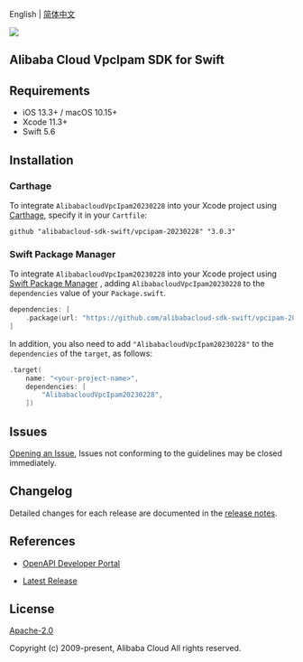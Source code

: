 English | [简体中文](README-CN.md)

![](https://aliyunsdk-pages.alicdn.com/icons/AlibabaCloud.svg)

## Alibaba Cloud VpcIpam SDK for Swift

## Requirements

- iOS 13.3+ / macOS 10.15+
- Xcode 11.3+
- Swift 5.6

## Installation

### Carthage

To integrate `AlibabacloudVpcIpam20230228` into your Xcode project using [Carthage](https://github.com/Carthage/Carthage), specify it in your `Cartfile`:

```ogdl
github "alibabacloud-sdk-swift/vpcipam-20230228" "3.0.3"
```

### Swift Package Manager

To integrate `AlibabacloudVpcIpam20230228` into your Xcode project using [Swift Package Manager](https://swift.org/package-manager/) , adding `AlibabacloudVpcIpam20230228` to the `dependencies` value of your `Package.swift`.

```swift
dependencies: [
    .package(url: "https://github.com/alibabacloud-sdk-swift/vpcipam-20230228.git", from: "3.0.3")
]
```

In addition, you also need to add `"AlibabacloudVpcIpam20230228"` to the `dependencies` of the `target`, as follows:

```swift
.target(
    name: "<your-project-name>",
    dependencies: [
        "AlibabacloudVpcIpam20230228",
    ])
```

## Issues

[Opening an Issue](https://github.com/alibabacloud-sdk-swift/vpcipam-20230228/issues/new), Issues not conforming to the guidelines may be closed immediately.

## Changelog

Detailed changes for each release are documented in the [release notes](./ChangeLog.txt).

## References

* [OpenAPI Developer Portal](https://next.api.alibabacloud.com/home)
- [Latest Release](https://github.com/alibabacloud-sdk-swift/vpcipam-20230228)

## License

[Apache-2.0](http://www.apache.org/licenses/LICENSE-2.0)

Copyright (c) 2009-present, Alibaba Cloud All rights reserved.
